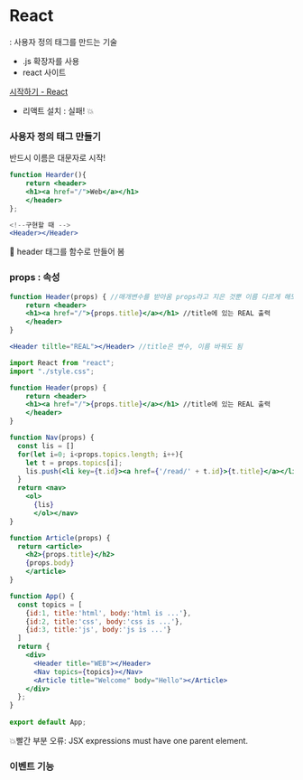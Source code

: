 # React

: 사용자 정의 태그를 만드는 기술

- .js 확장자를 사용
- react 사이트

[시작하기 - React](https://ko.reactjs.org/docs/getting-started.html)

- 리액트 설치 : 실패! 💥

### 사용자 정의 태그 만들기

반드시 이름은 대문자로 시작!

```jsx
function Hearder(){
	return <header>
	<h1><a href="/">Web</a></h1>
	</header>
};

<!--구현할 때 -->
<Header></Header> 
```

🔼 header 태그를 함수로 만들어 봄

### props : 속성

```jsx
function Header(props) { //매개변수를 받아옴 props라고 지은 것뿐 이름 다르게 해도 됨
	return <header>
	<h1><a href="/">{props.title}</a></h1> //title에 있는 REAL 출력
	</header>
}

<Header tiltle="REAL"></Header> //title은 변수, 이름 바꿔도 됨
```

```jsx
import React from "react";
import "./style.css";

function Header(props) { 
	return <header>
	<h1><a href="/">{props.title}</a></h1> //title에 있는 REAL 출력
	</header>
}

function Nav(props) {
  const lis = []
  for(let i=0; i<props.topics.length; i++){
    let t = props.topics[i];
    lis.push(<li key={t.id}><a href={'/read/' + t.id}>{t.title}</a></li>)
  }
  return <nav>
    <ol>
      {lis}
      </ol></nav>
}

function Article(props) {
  return <article>
    <h2>{props.title}</h2>
    {props.body}
    </article>
}

function App() {
  const topics = [
    {id:1, title:'html', body:'html is ...'},
    {id:2, title:'css', body:'css is ...'},
    {id:3, title:'js', body:'js is ...'}
  ]
  return {
    <div>
      <Header title="WEB"></Header>
      <Nav topics={topics}></Nav>
      <Article title="Welcome" body="Hello"></Article>
    </div>
  };
}
 
export default App;
```

💥빨간 부분 오류: JSX expressions must have one parent element.

### 이벤트 기능
